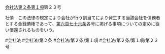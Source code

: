 [会社法第２条第１項](会社法＿＿＿＿第２条第１項)第２３号

社債　この法律の規定により会社が行う割当てにより発生する当該会社を債務者とする金銭債権であって、[第六百七十六条](会社法＿＿＿＿第６７６条)各号に掲げる事項についての定めに従い償還されるものをいう。


#会社法
#会社法/第２条
#会社法/第２条/第１項
#会社法/第２条/第１項/第２３号
